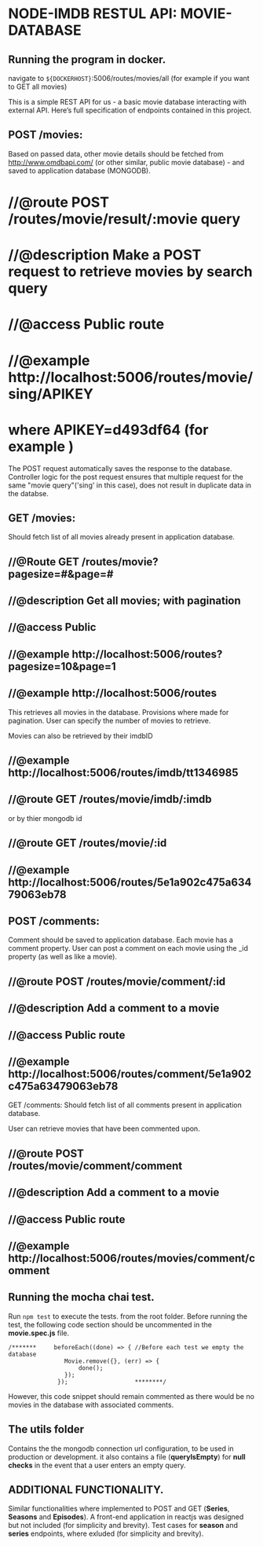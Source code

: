# NODE-IMDB RESTUL API: MOVIE-DATABASE



## Running the program in docker.
navigate to `${DOCKERHOST}`:5006/routes/movies/all  (for example if you want to GET all movies)

This is a simple REST API for us - a basic movie database interacting with external API. Here’s full specification of endpoints contained in this project.

## POST /movies:
Based on passed data, other movie details should be fetched from http://www.omdbapi.com/ (or other similar, public movie database) - and saved to application database (MONGODB).

# //@route                POST /routes/movie/result/:movie query
# //@description          Make a POST request to retrieve movies by search query
# //@access               Public route
# //@example              http://localhost:5006/routes/movie/sing/APIKEY
# where APIKEY=d493df64 (for example )

The POST request automatically saves the response to the database. 
Controller logic for the post request ensures that multiple request for the same "movie query"('sing' in this case),
does not result in duplicate data in the databse. 


## GET /movies:
Should fetch list of all movies already present in application database.

## //@Route               GET /routes/movie?pagesize=#&page=#
## //@description          Get all movies; with pagination
## //@access               Public
## //@example              http://localhost:5006/routes?pagesize=10&page=1
## //@example              http://localhost:5006/routes

This retrieves all movies in the database. Provisions where made for pagination. User can specify the number of 
movies to retrieve. 

Movies can also be retrieved by their imdbID 
## //@example              http://localhost:5006/routes/imdb/tt1346985
## //@route                GET /routes/movie/imdb/:imdb

or by thier mongodb id
## //@route                GET /routes/movie/:id
## //@example              http://localhost:5006/routes/5e1a902c475a63479063eb78




## POST /comments:
Comment should be saved to application database. 
Each movie has a comment property. User can post a comment on each movie using the _id property (as well as like a movie). 

## //@route                POST /routes/movie/comment/:id
## //@description          Add a comment to a movie
## //@access               Public route
## //@example              http://localhost:5006/routes/comment/5e1a902c475a63479063eb78




GET /comments:
Should fetch list of all comments present in application database.

User can retrieve movies that have been commented upon. 

## //@route                POST /routes/movie/comment/comment
## //@description          Add a comment to a movie
## //@access               Public route
## //@example              http://localhost:5006/routes/movies/comment/comment






## Running the mocha chai test.

Run `npm test` to execute the  tests. from the root folder. 
Before running the test, the following code section should be uncommented in the **movie.spec.js** file.
            

    /*******     beforeEach((done) => { //Before each test we empty the database
                    Movie.remove({}, (err) => {
                        done();
                    });
                  });                   ********/

However, this code snippet should remain commented as there would be no movies in the database with associated comments. 



## The utils folder 
Contains the the mongodb connection url configuration, to be used in production or development. 
it also contains a file (**queryIsEmpty**) for **null checks** in the event that a user enters an empty query. 



## ADDITIONAL FUNCTIONALITY. 
Similar functionalities where implemented to POST and GET (**Series**, **Seasons** and **Episodes**).
A front-end application in reactjs was designed but not included (for simplicity and brevity). 
Test cases for **season** and **series** endpoints, where exluded (for simplicity and brevity). 





